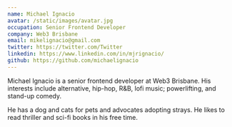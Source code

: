 ```yaml
---
name: Michael Ignacio
avatar: /static/images/avatar.jpg
occupation: Senior Frontend Developer
company: Web3 Brisbane
email: mikelignacio@gmail.com
twitter: https://twitter.com/Twitter
linkedin: https://www.linkedin.com/in/mjrignacio/
github: https://github.com/michaelignacio
---
```


Michael Ignacio is a senior frontend developer at Web3 Brisbane. His interests include alternative, hip-hop, R&B, lofi music; powerlifting, and stand-up comedy.

He has a dog and cats for pets and advocates adopting strays. He likes to read thriller and sci-fi books in his free time.
